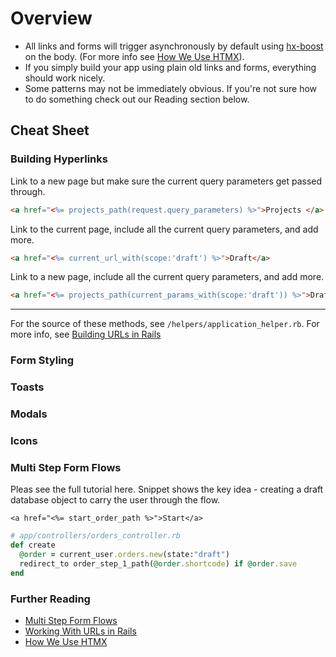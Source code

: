 
# Overview

- All links and forms will trigger asynchronously by default using [hx-boost](https://htmx.org/attributes/hx-boost/) on the body. (For more info see [How We Use HTMX](?file=htmx.md)).
- If you simply build your app using plain old links and forms, everything should work nicely.
- Some patterns may not be immediately obvious. If you're not sure how to do something check out our Reading section below.


## Cheat Sheet

### Building Hyperlinks

Link to a new page but make sure the current query parameters get passed through.

```html
<a href="<%= projects_path(request.query_parameters) %>">Projects </a>
```

Link to the current page, include all the current query parameters, and add more.

```html
<a href="<%= current_url_with(scope:'draft') %>">Draft</a>
```

Link to a new page, include all the current query parameters, and add more.

```html
<a href="<%= projects_path(current_params_with(scope:'draft')) %>">Draft Projects</a>
```

---

For the source of these methods, see `/helpers/application_helper.rb`. For more info, see [Building URLs in Rails](https://hypergist.io/tony/building-urls-in-rails?collection=html-first-rails)

### Form Styling

### Toasts

### Modals

### Icons


### Multi Step Form Flows

Pleas see the full tutorial here. Snippet shows the key idea - creating a draft database object to carry the user through the flow.

```erb
<a href="<%= start_order_path %>">Start</a>
```

```ruby
# app/controllers/orders_controller.rb
def create
  @order = current_user.orders.new(state:"draft")
  redirect_to order_step_1_path(@order.shortcode) if @order.save 
end
```

### Further Reading
- [Multi Step Form Flows](/docs?file=server_for_state.md)
- [Working With URLs in Rails](https://hypergist.io/tony/building-urls-in-rails?collection=html-first-rails)
- [How We Use HTMX](/docs?file=htmx.md)